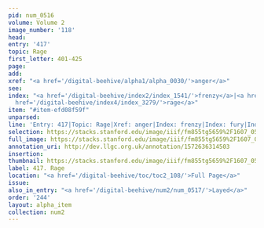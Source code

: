 ```yaml
---
pid: num_0516
volume: Volume 2
image_number: '118'
head: 
entry: '417'
topic: Rage
first_letter: 401-425
page: 
add: 
xref: "<a href='/digital-beehive/alpha1/alpha_0030/'>anger</a>"
see: 
index: "<a href='/digital-beehive/index2/index_1541/'>frenzy</a>|<a href='/digital-beehive/index2/index_1568/'>fury</a>|<a
  href='/digital-beehive/index4/index_3279/'>rage</a>"
item: "#item-efd08f59f"
unparsed: 
line: 'Entry: 417|Topic: Rage|Xref: anger|Index: frenzy|Index: fury|Index: rage|#item-efd08f59f'
selection: https://stacks.stanford.edu/image/iiif/fm855tg5659%2F1607_0585/886,1538,2911,547/full/0/default.jpg
full_image: https://stacks.stanford.edu/image/iiif/fm855tg5659%2F1607_0585/full/full/0/default.jpg
annotation_uri: http://dev.llgc.org.uk/annotation/1572636314503
insertion: 
thumbnail: https://stacks.stanford.edu/image/iiif/fm855tg5659%2F1607_0585/886,1538,600,180/250,/0/default.jpg
label: 417. Rage
location: "<a href='/digital-beehive/toc/toc2_108/'>Full Page</a>"
issue: 
also_in_entry: "<a href='/digital-beehive/num2/num_0517/'>Layed</a>"
order: '244'
layout: alpha_item
collection: num2
---
```

